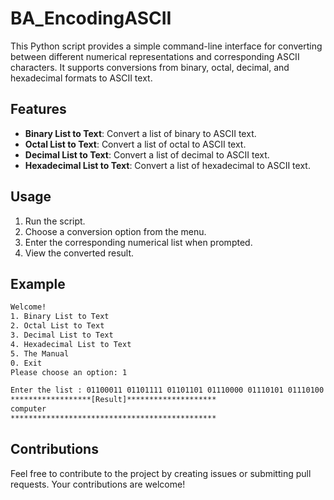 # BA_EncodingASCII

This Python script provides a simple command-line interface for converting between different numerical representations and corresponding ASCII characters. It supports conversions from binary, octal, decimal, and hexadecimal formats to ASCII text.

## Features

- **Binary List to Text**: Convert a list of binary to ASCII text.
- **Octal List to Text**: Convert a list of octal to ASCII text.
- **Decimal List to Text**: Convert a list of decimal to ASCII text.
- **Hexadecimal List to Text**: Convert a list of hexadecimal to ASCII text.

## Usage

1. Run the script.
2. Choose a conversion option from the menu.
3. Enter the corresponding numerical list when prompted.
4. View the converted result.

## Example

```bash
Welcome!
1. Binary List to Text
2. Octal List to Text
3. Decimal List to Text
4. Hexadecimal List to Text
5. The Manual
0. Exit
Please choose an option: 1

Enter the list : 01100011 01101111 01101101 01110000 01110101 01110100 01100101 01110010
******************[Result]********************
computer
**********************************************
```

## Contributions

Feel free to contribute to the project by creating issues or submitting pull requests. Your contributions are welcome!

